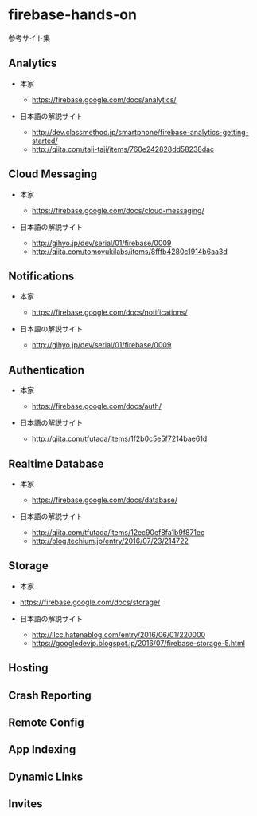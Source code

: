 # firebase-hands-on

参考サイト集

## Analytics

- 本家
  
  - https://firebase.google.com/docs/analytics/

- 日本語の解説サイト

  - http://dev.classmethod.jp/smartphone/firebase-analytics-getting-started/
  - http://qiita.com/taji-taji/items/760e242828dd58238dac

## Cloud Messaging

- 本家
  
  - https://firebase.google.com/docs/cloud-messaging/

- 日本語の解説サイト
  - http://gihyo.jp/dev/serial/01/firebase/0009
  - http://qiita.com/tomoyukilabs/items/8fffb4280c1914b6aa3d

## Notifications

- 本家
  
  - https://firebase.google.com/docs/notifications/

- 日本語の解説サイト

  - http://gihyo.jp/dev/serial/01/firebase/0009

## Authentication

- 本家

  - https://firebase.google.com/docs/auth/

- 日本語の解説サイト

  - http://qiita.com/tfutada/items/1f2b0c5e5f7214bae61d

## Realtime Database

- 本家

  - https://firebase.google.com/docs/database/

- 日本語の解説サイト

  - http://qiita.com/tfutada/items/12ec90ef8fa1b9f871ec
  - http://blog.techium.jp/entry/2016/07/23/214722

## Storage

- 本家
 
 - https://firebase.google.com/docs/storage/

- 日本語の解説サイト

  - http://llcc.hatenablog.com/entry/2016/06/01/220000
  - https://googledevjp.blogspot.jp/2016/07/firebase-storage-5.html

## Hosting

## Crash Reporting

## Remote Config

## App Indexing

## Dynamic Links

## Invites
